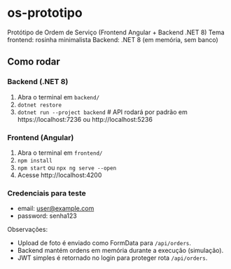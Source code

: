 # os-prototipo

Protótipo de Ordem de Serviço (Frontend Angular + Backend .NET 8)
Tema frontend: rosinha minimalista
Backend: .NET 8 (em memória, sem banco)

## Como rodar

### Backend (.NET 8)
1. Abra o terminal em `backend/`
2. `dotnet restore`
3. `dotnet run --project backend`  # API rodará por padrão em https://localhost:7236 ou http://localhost:5236

### Frontend (Angular)
1. Abra o terminal em `frontend/`
2. `npm install`
3. `npm start` ou `npx ng serve --open`
4. Acesse http://localhost:4200

### Credenciais para teste
- email: user@example.com
- password: senha123

Observações:
- Upload de foto é enviado como FormData para `/api/orders`.
- Backend mantém ordens em memória durante a execução (simulação).
- JWT simples é retornado no login para proteger rota `/api/orders`.
